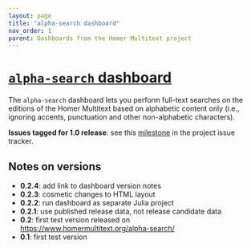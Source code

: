 ```yaml
---
layout: page
title: "alpha-search dashboard"
nav_order: 1
parent: Dashboards from the Homer Multitext project
---
```


# [`alpha-search` dashboard](https://www.homermultitext.org/alpha-search)



The `alpha-search` dashboard lets you perform full-text searches on the editions of the Homer Multitext based on alphabetic content only (i.e., ignoring accents, punctuation and other non-alphabetic characters).

**Issues tagged for 1.0 release**:  see this [milestone](https://github.com/homermultitext/dashboards/milestone/2) in the project issue tracker.

## Notes on versions

- **0.2.4**: add link to dashboard version notes
- **0.2.3**: cosmetic changes to HTML layout
- **0.2.2**: run dashboard as separate Julia project
- **0.2.1**: use published release data, not release candidate data
- **0.2**: first test version released on https://www.homermultitext.org/alpha-search/
- **0.1**: first test version 
